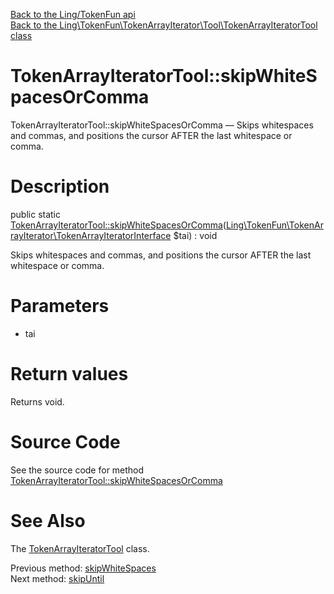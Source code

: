 [Back to the Ling/TokenFun api](https://github.com/lingtalfi/TokenFun/blob/master/doc/api/Ling/TokenFun.md)<br>
[Back to the Ling\TokenFun\TokenArrayIterator\Tool\TokenArrayIteratorTool class](https://github.com/lingtalfi/TokenFun/blob/master/doc/api/Ling/TokenFun/TokenArrayIterator/Tool/TokenArrayIteratorTool.md)


TokenArrayIteratorTool::skipWhiteSpacesOrComma
================



TokenArrayIteratorTool::skipWhiteSpacesOrComma — Skips whitespaces and commas, and positions the cursor AFTER the last whitespace or comma.




Description
================


public static [TokenArrayIteratorTool::skipWhiteSpacesOrComma](https://github.com/lingtalfi/TokenFun/blob/master/doc/api/Ling/TokenFun/TokenArrayIterator/Tool/TokenArrayIteratorTool/skipWhiteSpacesOrComma.md)([Ling\TokenFun\TokenArrayIterator\TokenArrayIteratorInterface](https://github.com/lingtalfi/TokenFun/blob/master/doc/api/Ling/TokenFun/TokenArrayIterator/TokenArrayIteratorInterface.md) $tai) : void




Skips whitespaces and commas, and positions the cursor AFTER the last whitespace or comma.




Parameters
================


- tai

    


Return values
================

Returns void.








Source Code
===========
See the source code for method [TokenArrayIteratorTool::skipWhiteSpacesOrComma](https://github.com/lingtalfi/TokenFun/blob/master/TokenArrayIterator/Tool/TokenArrayIteratorTool.php#L349-L359)


See Also
================

The [TokenArrayIteratorTool](https://github.com/lingtalfi/TokenFun/blob/master/doc/api/Ling/TokenFun/TokenArrayIterator/Tool/TokenArrayIteratorTool.md) class.

Previous method: [skipWhiteSpaces](https://github.com/lingtalfi/TokenFun/blob/master/doc/api/Ling/TokenFun/TokenArrayIterator/Tool/TokenArrayIteratorTool/skipWhiteSpaces.md)<br>Next method: [skipUntil](https://github.com/lingtalfi/TokenFun/blob/master/doc/api/Ling/TokenFun/TokenArrayIterator/Tool/TokenArrayIteratorTool/skipUntil.md)<br>

